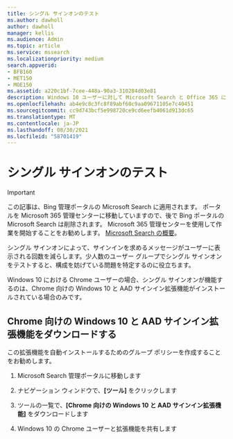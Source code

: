 ```yaml
---
title: シングル サインオンのテスト
ms.author: dawholl
author: dawholl
manager: kellis
ms.audience: Admin
ms.topic: article
ms.service: mssearch
ms.localizationpriority: medium
search.appverid:
- BFB160
- MET150
- MOE150
ms.assetid: a220c1bf-7cee-448a-90a3-310284d03e81
description: Windows 10 ユーザーに対して Microsoft Search と Office 365 にサインインを求めるメッセージが表示される回数を減らします
ms.openlocfilehash: ab4e9c8c3fc8f89abf60c9aa09671105e7c40451
ms.sourcegitcommit: cc9d743bcf5e998720ce9cd6eefb4061d913dc65
ms.translationtype: MT
ms.contentlocale: ja-JP
ms.lasthandoff: 08/30/2021
ms.locfileid: "58701419"
---
```

# <a name="test-single-sign-on"></a>シングル サインオンのテスト

> [!IMPORTANT]
> この記事は、Bing 管理ポータルの Microsoft Search に適用されます。 ポータルを Microsoft 365 管理センターに移動していますので、後で Bing ポータルの Microsoft Search は削除されます。 Microsoft 365 管理センターを使用して作業を開始することをお勧めします。 [Microsoft Search の概要](overview-microsoft-search.md)。
    
シングル サインオンによって、サインインを求めるメッセージがユーザーに表示される回数を減らします。少人数のユーザー グループでシングル サインオンをテストすると、構成を妨げている問題を特定するのに役立ちます。 
  
Windows 10 における Chrome ユーザーの場合、シングル サインオンが機能するのは、Chrome 向けの Windows 10 と AAD サインイン拡張機能がインストールされている場合のみです。 
  
## <a name="download-the-windows-10-and-aad-sign-in-extension-for-chrome"></a>Chrome 向けの Windows 10 と AAD サインイン拡張機能をダウンロードする

この拡張機能を自動インストールするためのグループ ポリシーを作成することをお勧めします。
  
1. Microsoft Search 管理ポータルに移動します
    
2. ナビゲーション ウィンドウで、**[ツール]** をクリックします
    
3. ツールの一覧で、**[Chrome 向けの Windows 10 と AAD サインイン拡張機能]** をダウンロードします
    
4. Windows 10 の Chrome ユーザーと拡張機能を共有します

  

